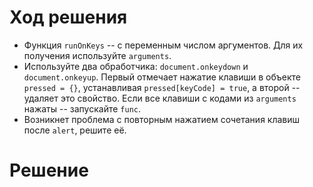 # Ход решения

- Функция `runOnKeys` -- с переменным числом аргументов. Для их получения используйте `arguments`.
- Используйте два обработчика: `document.onkeydown` и `document.onkeyup`. Первый отмечает нажатие клавиши в объекте `pressed = {}`, устанавливая `pressed[keyCode] = true`, а второй -- удаляет это свойство. Если все клавиши с кодами из `arguments` нажаты -- запускайте `func`.
- Возникнет проблема с повторным нажатием сочетания клавиш после `alert`, решите её.

# Решение

